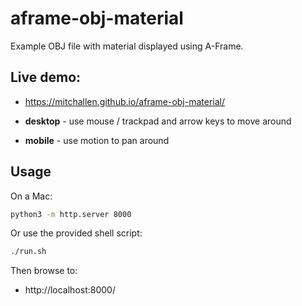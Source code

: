aframe-obj-material
==

Example OBJ file with material displayed using A-Frame.

## Live demo:

* https://mitchallen.github.io/aframe-obj-material/

* **desktop** - use mouse / trackpad and arrow keys to move around
* **mobile** - use motion to pan around

## Usage

On a Mac:

```sh
python3 -m http.server 8000
```

Or use the provided shell script:

```sh
./run.sh
```

Then browse to:

* http://localhost:8000/



